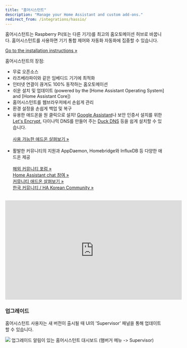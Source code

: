 ```yaml
---
title: "홈어시스턴트"
description: "Manage your Home Assistant and custom add-ons."
redirect_from: /integrations/hassio/
---
```


홈어시스턴트는 Raspberry Pi(또는 다른 기기)를 최고의 홈오토메이션 허브로 바꿉니다. 홈어시스턴트를 사용하면 기기 통합 제어와 자동화 자동화에 집중할 수 있습니다.

[Go to the installation instructions &raquo;][install]

홈어시스턴트의 장점:

- 무료 오픈소스
- 라즈베라파이와 같은 임베디드 기기에 최적화
- 인터넷 연결이 끊겨도 100% 동작하는 홈오토메이션
- 쉬운 설치 및 업데이트 (powered by the [Home Assistant Operating System] and [Home Assistant Core])
- 홈어시스턴트를 웹브라우저에서 손쉽게 관리
- 환경 설정을 손쉽게 백업 및 복구
- 유용한 애드온을 원 클릭으로 설치! [Google Assistant]나 보안 인증서 설치를 위한 [Let's Encrypt], 다이나믹 DNS를 만들어 주는 [Duck DNS] 등을 쉽게 설치할 수 있습니다. <br><br>[사용 가능한 애드온 살펴보기 &raquo;][all]<br><br>
- 활발한 커뮤니티의 지원과 AppDaemon, Homebridge와  InfluxDB 등 다양한 애드온 제공 <br><br>[해외 커뮤니티 포럼 &raquo;][forums]<br>[Home Assistant chat 참여 &raquo;][chat]<br>[커뮤니티 애드온 살펴보기 &raquo;][comm-add-ons]<br>[한국 커뮤니티 / HA Korean Community &raquo;][kr-forum]<br><br>

<div class='videoWrapper'>
<iframe width="560" height="315" src="https://www.youtube.com/embed/XdiGdC7K4sI" frameborder="0" allowfullscreen></iframe>
</div>

### 업그레이드

홈어시스턴트 사용자는 새 버전이 출시될 때 UI의 'Supervisor' 패널을 통해 업데이트할 수 있습니다.

<p class='img'>
<img src='/images/hassio/screenshots/dashboard.png'>
업그레이드 알림이 있는 홈어시스턴트 대시보드 (햄버거 메뉴 -> Supervisor)
</p>


[Google Assistant]: /addons/google_assistant/
[Snips.ai]: /addons/snips/
[Let's Encrypt]: /addons/lets_encrypt/
[Duck DNS]: /addons/duckdns/
[forums]: https://community.home-assistant.io/c/hass-io
[kr-forum]: https://cafe.naver.com/koreassistant
[comm-add-ons]: https://community.home-assistant.io/tags/hassio-repository
[all]: /addons/
[chat]: https://discord.gg/K3UVxJd
[HassOS]: https://github.com/home-assistant/hassos
[Docker]: https://www.docker.com/
[install]: /hassio/installation/
